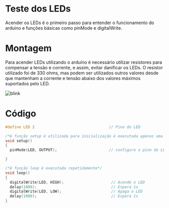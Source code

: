 # Teste dos LEDs

Acender os LEDs é o primeiro passo para entender o funcionamento do arduino e funções básicas como pinMode e digitalWrite. 

# Montagem

Para acender LEDs utilizando o arduíno é necessário utilizar resistores para compensar a tensão e corrente, e assim, evitar danificar os LEDs. O resistor utilizado foi de 330 ohms, mas podem ser utilizados outros valores desde que mantenham a corrente e tensão abaixo dos valores máximos suportados pelo LED.

![blink](/PI2/Figuras/testeled.png)

# Código

~~~C
#define LED 2                                 // Pino do LED

/*A função setup é utilizada para inicialização é executada apenas uma vez*/ 
void setup() 
{
  pinMode(LED, OUTPUT);                       // configura o pino do LED como saída 

}

/*A função loop é executada repetidamente*/ 
void loop() 
{
  digitalWrite(LED, HIGH);                     // Acende o LED   
  delay(1000);                                 // Espera 1s  
  digitalWrite(LED, LOW);                      // Apaga o LED
  delay(1000);                                 // Espera 1s
}
~~~
